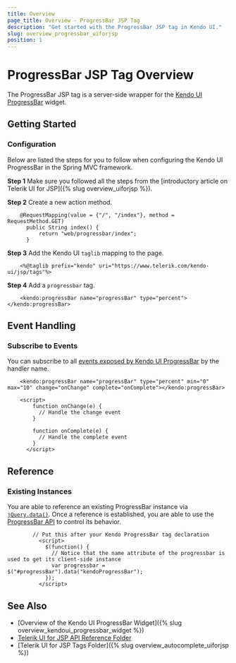 ```yaml
---
title: Overview
page_title: Overview - ProgressBar JSP Tag
description: "Get started with the ProgressBar JSP tag in Kendo UI."
slug: overview_progressbar_uiforjsp
position: 1
---
```


# ProgressBar JSP Tag Overview

The ProgressBar JSP tag is a server-side wrapper for the [Kendo UI ProgressBar](/api/javascript/ui/progressbar) widget.

## Getting Started

### Configuration

Below are listed the steps for you to follow when configuring the Kendo UI ProgressBar in the Spring MVC framework.

**Step 1** Make sure you followed all the steps from the [introductory article on Telerik UI for JSP]({% slug overview_uiforjsp %}).

**Step 2** Create a new action method.



		@RequestMapping(value = {"/", "/index"}, method = RequestMethod.GET)
		  public String index() {       
		      return "web/progressbar/index";
		  }  

**Step 3** Add the Kendo UI `taglib` mapping to the page.



		<%@taglib prefix="kendo" uri="https://www.telerik.com/kendo-ui/jsp/tags"%>

**Step 4** Add a `progressbar` tag.



		<kendo:progressBar name="progressBar" type="percent"></kendo:progressBar>

## Event Handling

### Subscribe to Events

You can subscribe to all [events exposed by Kendo UI ProgressBar](/api/javascript/ui/progressbar#events) by the handler name.



		<kendo:progressBar name="progressBar" type="percent" min="0" max="10" change="onChange" complete="onComplete"></kendo:progressBar>

		<script>
		    function onChange(e) {
		      // Handle the change event
		    }

		    function onComplete(e) {
		      // Handle the complete event
		    }
		  </script>

## Reference

### Existing Instances

You are able to reference an existing ProgressBar instance via [`jQuery.data()`](https://api.jquery.com/jQuery.data/). Once a reference is established, you are able to use the [ProgressBar API](/api/javascript/ui/progressbar#methods) to control its behavior.



			// Put this after your Kendo ProgressBar tag declaration
			  <script>
			    $(function() {
			      // Notice that the name attribute of the progressbar is used to get its client-side instance
			      var progressbar = $("#progressBar").data("kendoProgressBar");
			    });
			  </script>

## See Also

* [Overview of the Kendo UI ProgressBar Widget]({% slug overview_kendoui_progressbar_widget %})
* [Telerik UI for JSP API Reference Folder](/api/jsp/autocomplete/animation)
* [Telerik UI for JSP Tags Folder]({% slug overview_autocomplete_uiforjsp %})
